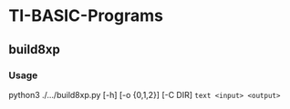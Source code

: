 # TI-BASIC-Programs

## build8xp

### Usage

python3 ./.../build8xp.py [-h] [-o {0,1,2}] [-C DIR] ```text
<input> <output>```
